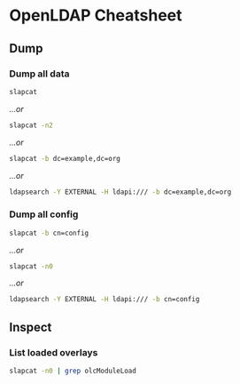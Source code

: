 # OpenLDAP Cheatsheet

## Dump

### Dump all data

```sh
slapcat
```

_...or_

```sh
slapcat -n2
```

_...or_

```sh
slapcat -b dc=example,dc=org
```

_...or_

```sh
ldapsearch -Y EXTERNAL -H ldapi:/// -b dc=example,dc=org
```

### Dump all config

```sh
slapcat -b cn=config
```

_...or_

```sh
slapcat -n0
```

_...or_

```sh
ldapsearch -Y EXTERNAL -H ldapi:/// -b cn=config
```

## Inspect

### List loaded overlays

```sh
slapcat -n0 | grep olcModuleLoad
```
